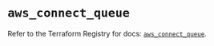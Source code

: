 # `aws_connect_queue`

Refer to the Terraform Registry for docs: [`aws_connect_queue`](https://registry.terraform.io/providers/hashicorp/aws/5.44.0/docs/resources/connect_queue).
